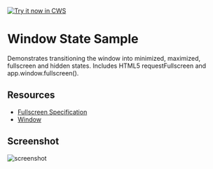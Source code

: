 <a target="_blank" href="https://chrome.google.com/webstore/detail/window-state-sample/hcbhfbnaaancmblfhdknlnojpafjohbi">![Try it now in CWS](https://raw.github.com/GoogleChrome/chrome-app-samples/master/tryitnowbutton.png "Click here to install this sample from the Chrome Web Store")</a>


# Window State Sample

Demonstrates transitioning the window into minimized, maximized, fullscreen
and hidden states. Includes HTML5 requestFullscreen and app.window.fullscreen().

## Resources

* [Fullscreen Specification](http://dvcs.w3.org/hg/fullscreen/raw-file/tip/Overview.html)
* [Window](http://developer.chrome.com/apps/app.window.html)
     
## Screenshot
![screenshot](https://raw.github.com/GoogleChrome/chrome-app-samples/master/window-state/assets/screenshot_1280_800.png)

